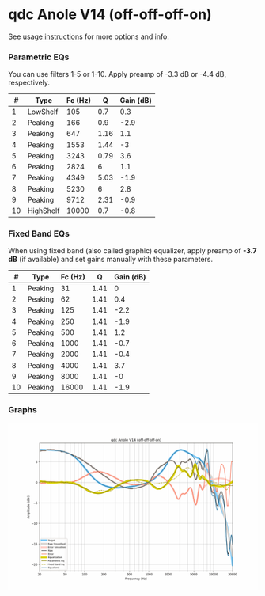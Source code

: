 # qdc Anole V14 (off-off-off-on)
See [usage instructions](https://github.com/jaakkopasanen/AutoEq#usage) for more options and info.

### Parametric EQs
You can use filters 1-5 or 1-10. Apply preamp of -3.3 dB or -4.4 dB, respectively.

|   # | Type      |   Fc (Hz) |    Q |   Gain (dB) |
|-----|-----------|-----------|------|-------------|
|   1 | LowShelf  |       105 | 0.7  |         0.3 |
|   2 | Peaking   |       166 | 0.9  |        -2.9 |
|   3 | Peaking   |       647 | 1.16 |         1.1 |
|   4 | Peaking   |      1553 | 1.44 |        -3   |
|   5 | Peaking   |      3243 | 0.79 |         3.6 |
|   6 | Peaking   |      2824 | 6    |         1.1 |
|   7 | Peaking   |      4349 | 5.03 |        -1.9 |
|   8 | Peaking   |      5230 | 6    |         2.8 |
|   9 | Peaking   |      9712 | 2.31 |        -0.9 |
|  10 | HighShelf |     10000 | 0.7  |        -0.8 |

### Fixed Band EQs
When using fixed band (also called graphic) equalizer, apply preamp of **-3.7 dB** (if available) and set gains manually with these parameters.

|   # | Type    |   Fc (Hz) |    Q |   Gain (dB) |
|-----|---------|-----------|------|-------------|
|   1 | Peaking |        31 | 1.41 |         0   |
|   2 | Peaking |        62 | 1.41 |         0.4 |
|   3 | Peaking |       125 | 1.41 |        -2.2 |
|   4 | Peaking |       250 | 1.41 |        -1.9 |
|   5 | Peaking |       500 | 1.41 |         1.2 |
|   6 | Peaking |      1000 | 1.41 |        -0.7 |
|   7 | Peaking |      2000 | 1.41 |        -0.4 |
|   8 | Peaking |      4000 | 1.41 |         3.7 |
|   9 | Peaking |      8000 | 1.41 |        -0   |
|  10 | Peaking |     16000 | 1.41 |        -1.9 |

### Graphs
![](./qdc%20Anole%20V14%20(off-off-off-on).png)

